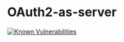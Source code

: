 OAuth2-as-server
================

[![Known Vulnerabilities](https://snyk.io/test/github/cmsdevio/oauth2-as-server/badge.svg)](https://snyk.io/test/github/cmsdevio/oauth2-as-server)
